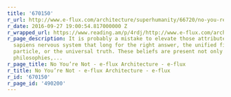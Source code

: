 ```yaml
---
title: '670150'
r_url: http://www.e-flux.com/architecture/superhumanity/66720/no-you-re-not/
r_date: 2016-09-27 19:00:54.817000000 Z
r_wrapped_url: https://www.reading.am/p/4rdj/http://www.e-flux.com/architecture/superhumanity/66720/no-you-re-not/
r_page_description: It is probably a mistake to elevate those attributes of the homo
  sapiens nervous system that long for the right answer, the unified field, the elementary
  particle, or the universal truth. These beliefs are present not only in formalized
  philosophies,...
r_page_title: No You’re Not - e-flux Architecture - e-flux
r_title: No You’re Not - e-flux Architecture - e-flux
r_id: '670150'
r_page_id: '490200'
---
```



